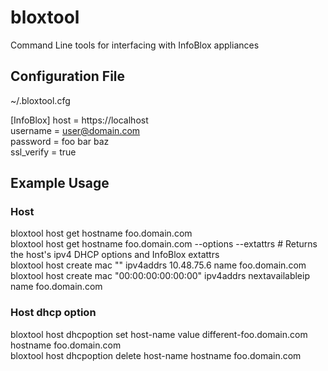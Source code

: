 # bloxtool
Command Line tools for interfacing with InfoBlox appliances

## Configuration File
~/.bloxtool.cfg

[InfoBlox]
host = https://localhost  
username = user@domain.com  
password = foo bar baz  
ssl_verify = true  

## Example Usage
### Host
bloxtool host get hostname foo.domain.com  
bloxtool host get hostname foo.domain.com --options --extattrs  # Returns the host's ipv4 DHCP options and InfoBlox extattrs  
bloxtool host create mac "" ipv4addrs 10.48.75.6 name foo.domain.com  
bloxtool host create mac "00:00:00:00:00:00" ipv4addrs nextavailableip name foo.domain.com  
### Host dhcp option
bloxtool host dhcpoption set host-name value different-foo.domain.com hostname foo.domain.com  
bloxtool host dhcpoption delete host-name hostname foo.domain.com  
